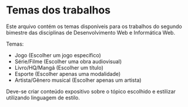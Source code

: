 # Temas dos trabalhos
Este arquivo contém os temas disponíveis para os trabalhos do segundo bimestre das disciplinas de Desenvolvimento Web e Informática Web.

Temas:
- Jogo (Escolher um jogo específico)
- Série/Filme (Escolher uma obra audiovisual)
- Livro/HQ/Mangá (Escolher um título)
- Esporte (Escolher apenas uma modalidade)
- Artista/Gênero musical (Escolher apenas um artista)

Deve-se criar conteúdo expositivo sobre o tópico escolhido e estilizar utilizando linguagem de estilo.
